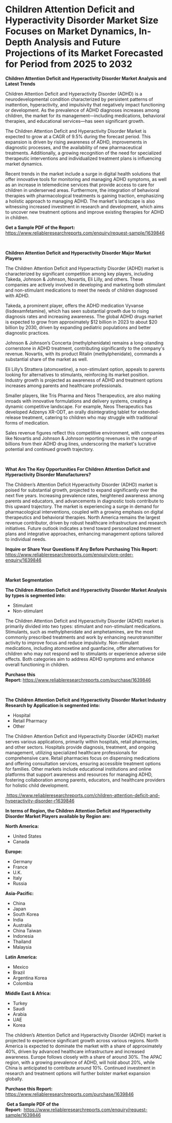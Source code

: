<p><h1>Children Attention Deficit and Hyperactivity Disorder Market Size Focuses on Market Dynamics, In-Depth Analysis and Future Projections of its Market Forecasted for Period from 2025 to 2032</h1></p><p><strong>Children Attention Deficit and Hyperactivity Disorder Market Analysis and Latest Trends</strong></p>
<p><p>Children Attention Deficit and Hyperactivity Disorder (ADHD) is a neurodevelopmental condition characterized by persistent patterns of inattention, hyperactivity, and impulsivity that negatively impact functioning or development. As the prevalence of ADHD diagnoses increases among children, the market for its management—including medications, behavioral therapies, and educational services—has seen significant growth.</p><p>The Children Attention Deficit and Hyperactivity Disorder Market is expected to grow at a CAGR of 9.5% during the forecast period. This expansion is driven by rising awareness of ADHD, improvements in diagnostic processes, and the availability of new pharmaceutical treatments. Additionally, a growing recognition of the need for specialized therapeutic interventions and individualized treatment plans is influencing market dynamics.</p><p>Recent trends in the market include a surge in digital health solutions that offer innovative tools for monitoring and managing ADHD symptoms, as well as an increase in telemedicine services that provide access to care for children in underserved areas. Furthermore, the integration of behavioral therapies with pharmacological treatments is gaining traction, emphasizing a holistic approach to managing ADHD. The market's landscape is also witnessing increased investment in research and development, which aims to uncover new treatment options and improve existing therapies for ADHD in children.</p></p>
<p><strong>Get a Sample PDF of the Report:&nbsp;</strong> <a href="https://www.reliableresearchreports.com/enquiry/request-sample/1639846?utm_campaign=31&utm_medium=2&utm_source=Github&utm_content=ia&utm_term=19042025&utm_id=children-attention-deficit-and-hyperactivity-disorder">https://www.reliableresearchreports.com/enquiry/request-sample/1639846</a></p>
<p>&nbsp;</p>
<p><strong>Children Attention Deficit and Hyperactivity Disorder Major Market Players</strong></p>
<p><p>The Children Attention Deficit and Hyperactivity Disorder (ADHD) market is characterized by significant competition among key players, including Takeda, Johnson & Johnson, Novartis, Eli Lilly, and others. These companies are actively involved in developing and marketing both stimulant and non-stimulant medications to meet the needs of children diagnosed with ADHD.</p><p>Takeda, a prominent player, offers the ADHD medication Vyvanse (lisdexamfetamine), which has seen substantial growth due to rising diagnosis rates and increasing awareness. The global ADHD drugs market is expected to grow from approximately $12 billion in 2023 to about $20 billion by 2030, driven by expanding pediatric populations and better diagnostic practices.</p><p>Johnson & Johnson’s Concerta (methylphenidate) remains a long-standing cornerstone in ADHD treatment, contributing significantly to the company's revenue. Novartis, with its product Ritalin (methylphenidate), commands a substantial share of the market as well.</p><p>Eli Lilly’s Strattera (atomoxetine), a non-stimulant option, appeals to parents looking for alternatives to stimulants, reinforcing its market position. Industry growth is projected as awareness of ADHD and treatment options increases among parents and healthcare professionals.</p><p>Smaller players, like Tris Pharma and Neos Therapeutics, are also making inroads with innovative formulations and delivery systems, creating a dynamic competitive landscape. For example, Neos Therapeutics has developed Adzenys XR-ODT, an orally disintegrating tablet for extended-release treatment, catering to children who may struggle with traditional forms of medication.</p><p>Sales revenue figures reflect this competitive environment, with companies like Novartis and Johnson & Johnson reporting revenues in the range of billions from their ADHD drug lines, underscoring the market's lucrative potential and continued growth trajectory.</p></p>
<p>&nbsp;</p>
<p><strong>What Are The Key Opportunities For Children Attention Deficit and Hyperactivity Disorder Manufacturers?</strong></p>
<p><p>The Children’s Attention Deficit Hyperactivity Disorder (ADHD) market is poised for substantial growth, projected to expand significantly over the next five years. Increasing prevalence rates, heightened awareness among parents and educators, and advancements in diagnostic tools contribute to this upward trajectory. The market is experiencing a surge in demand for pharmacological interventions, coupled with a growing emphasis on digital therapeutics and behavioral therapies. North America remains the largest revenue contributor, driven by robust healthcare infrastructure and research initiatives. Future outlook indicates a trend toward personalized treatment plans and integrative approaches, enhancing management options tailored to individual needs.</p></p>
<p><strong>Inquire or Share Your Questions If Any Before Purchasing This Report:</strong> <a href="https://www.reliableresearchreports.com/enquiry/pre-order-enquiry/1639846?utm_campaign=31&utm_medium=2&utm_source=Github&utm_content=ia&utm_term=19042025&utm_id=children-attention-deficit-and-hyperactivity-disorder">https://www.reliableresearchreports.com/enquiry/pre-order-enquiry/1639846</a></p>
<p>&nbsp;</p>
<p><strong>Market Segmentation</strong></p>
<p><strong>The Children Attention Deficit and Hyperactivity Disorder Market Analysis by types is segmented into:</strong></p>
<p><ul><li>Stimulant</li><li>Non-stimulant</li></ul></p>
<p><p>The Children Attention Deficit and Hyperactivity Disorder (ADHD) market is primarily divided into two types: stimulant and non-stimulant medications. Stimulants, such as methylphenidate and amphetamines, are the most commonly prescribed treatments and work by enhancing neurotransmitter activity to improve focus and reduce impulsivity. Non-stimulant medications, including atomoxetine and guanfacine, offer alternatives for children who may not respond well to stimulants or experience adverse side effects. Both categories aim to address ADHD symptoms and enhance overall functioning in children.</p></p>
<p><strong>Purchase this Report:&nbsp;</strong><a href="https://www.reliableresearchreports.com/purchase/1639846?utm_campaign=31&utm_medium=2&utm_source=Github&utm_content=ia&utm_term=19042025&utm_id=children-attention-deficit-and-hyperactivity-disorder">https://www.reliableresearchreports.com/purchase/1639846</a></p>
<p>&nbsp;</p>
<p><strong>The Children Attention Deficit and Hyperactivity Disorder Market Industry Research by Application is segmented into:</strong></p>
<p><ul><li>Hospital</li><li>Retail Pharmacy</li><li>Other</li></ul></p>
<p><p>The Children Attention Deficit and Hyperactivity Disorder (ADHD) market serves various applications, primarily within hospitals, retail pharmacies, and other sectors. Hospitals provide diagnosis, treatment, and ongoing management, utilizing specialized healthcare professionals for comprehensive care. Retail pharmacies focus on dispensing medications and offering consultation services, ensuring accessible treatment options for families. Other markets include educational institutions and online platforms that support awareness and resources for managing ADHD, fostering collaboration among parents, educators, and healthcare providers for holistic child development.</p></p>
<p><a href="https://www.reliableresearchreports.com/children-attention-deficit-and-hyperactivity-disorder-r1639846?utm_campaign=31&utm_medium=2&utm_source=Github&utm_content=ia&utm_term=19042025&utm_id=children-attention-deficit-and-hyperactivity-disorder">&nbsp;https://www.reliableresearchreports.com/children-attention-deficit-and-hyperactivity-disorder-r1639846</a></p>
<p><strong>In terms of Region, the Children Attention Deficit and Hyperactivity Disorder Market Players available by Region are:</strong></p>
<p>
    <p> <strong> North America: </strong>
        <ul>
            <li>United States</li>
            <li>Canada</li>
        </ul>
        </p> 
    <p> <strong> Europe: </strong>
        <ul>
            <li>Germany</li>
            <li>France</li>
            <li>U.K.</li>
            <li>Italy</li>
            <li>Russia</li>
        </ul>
        </p> 
    <p> <strong> Asia-Pacific: </strong>
        <ul>
            <li>China</li>
            <li>Japan</li>
            <li>South Korea</li>
            <li>India</li>
            <li>Australia</li>
            <li>China Taiwan</li>
            <li>Indonesia</li>
            <li>Thailand</li>
            <li>Malaysia</li>
        </ul>
        </p> 
    <p> <strong> Latin America: </strong>
        <ul>
            <li>Mexico</li>
            <li>Brazil</li>
            <li>Argentina Korea</li>
            <li>Colombia</li>
        </ul>
        </p> 
    <p> <strong> Middle East & Africa: </strong>
        <ul>
            <li>Turkey</li>
            <li>Saudi</li>
            <li>Arabia</li>
            <li>UAE</li>
            <li>Korea</li>
        </ul>
    </p>
    </p>
<p><p>The children’s Attention Deficit and Hyperactivity Disorder (ADHD) market is projected to experience significant growth across various regions. North America is expected to dominate the market with a share of approximately 40%, driven by advanced healthcare infrastructure and increased awareness. Europe follows closely with a share of around 30%. The APAC region, with a growing prevalence of ADHD, will hold about 20%, while China is anticipated to contribute around 10%. Continued investment in research and treatment options will further bolster market expansion globally.</p></p>
<p><strong>Purchase this Report: </strong><a href="https://www.reliableresearchreports.com/purchase/1639846?utm_campaign=31&utm_medium=2&utm_source=Github&utm_content=ia&utm_term=19042025&utm_id=children-attention-deficit-and-hyperactivity-disorder">https://www.reliableresearchreports.com/purchase/1639846</a></p>
<p>&nbsp;<strong>Get a Sample PDF of the Report:&nbsp;&nbsp;</strong><a href="https://www.reliableresearchreports.com/enquiry/request-sample/1639846?utm_campaign=31&utm_medium=2&utm_source=Github&utm_content=ia&utm_term=19042025&utm_id=children-attention-deficit-and-hyperactivity-disorder">https://www.reliableresearchreports.com/enquiry/request-sample/1639846</a></p>
<p><strong></strong></p>
<p><p></p><p></p><p></p></p>